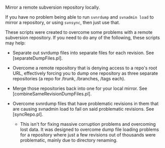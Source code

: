 Mirror a remote subversion repository locally.

If you have no problem being able to run `svnrdump` and `svnadmin load` to
mirror a repository, or using `svnsync`, then just use that.

These scripts were created to overcome some problems with a remote
subversion repository.  If you need to do any of the following, these
scripts may help:

* Separate out svrdump files into separate files for each revision.
  See [separateDumpFiles.pl].

* Overcome a remote repository that is denying access to a repo's root URL,
  effectively forcing you to dump one repository as three separate
  repositories (a repo for /trunk, /branches, /tags each).

* Merge those repositories back into one for your local mirror.
  See [combineSameRevisionDumpFiles.pl].

* Overcome svnrdump files that have problematic revisions in them that are
  causing svnadmin load to fail on said problematic revisions. 
  See [syncRepo.pl].
  * This isn't for fixing massive corruption problems and overcoming lost
    data.  It was designed to overcome dump file loading problems for a
    repository where just a few revisions out of thousands were problematic,
    mainly due to directory renaming.
